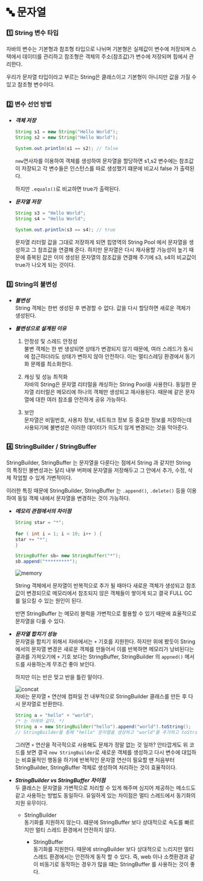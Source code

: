 # 🔤 문자열
### 1️⃣ String 변수 타입
자바의 변수는 기본형과 참조형 타입으로 나뉘며 기본형은 실제값이 변수에 저장되며 스택에서 데이터를 관리하고
참조형은 객체의 주소(참조값)가 변수에 저장되며 힙에서 관리한다.  
  
우리가 문자열 타입이라고 부르는 String은 클래스이고 기본형이 아니지만 값을 가질 수 있고 참조형 변수이다.

##
### 2️⃣ 변수 선언 방법
- ***객체 저장***
    ```java
    String s1 = new String("Hello World");
    String s2 = new String("Hello World");

    System.out.println(s1 == s2); // false
    ```
    `new`연사자를 이용하여 객체를 생성하여 문자열을 할당하면 s1,s2 변수에는 참조값이 저장되고
    각 변수들은 인스턴스를 따로 생성했기 떄문에 비교시 false 가 출력된다.    
         
    하지만 `.equals()`로 비교하면 true가 출력된다.
  
- ***문자열 저장***
    ```java
    String s3 = "Hello World";
    String s4 = "Hello World";

    System.out.println(s3 == s4); // true
    ```
    문자열 리터럴 값을 그대로 저장하게 되면 힙영역의 String Pool 에서 문자열을 생성하고 그 참조값을 연결해 준다.
    하지만 문자열은 다시 재사용할 가능성이 높기 때문에 중복된 값은 이미 생성된 문자열의 참조값을 연결해 주기에
    s3, s4의 비교값이 true가 나오게 되는 것이다.

##
### 3️⃣ String의 불변성
- ***불변성***  
    String 객체는 한번 생성된 후 변경할 수 없다. 값을 다시 할당하면 새로운 객체가 생성된다.
  
- ***불변성으로 설계된 이유***
  1. 안정성 및 스레드 안정성  
    불변 객체는 한 번 생성되면 상태가 변경되지 않기 때문에, 여러 스레드가 동시에 접근하더라도 상태가 변하지 않아 안전하다. 
    이는 멀티스레딩 환경에서 동기화 문제를 최소화한다.
  
  2. 캐싱 및 성능 최적화  
    자바의 String은 문자열 리터럴을 캐싱하는 String Pool을 사용한다. 동일한 문자열 리터럴은 메모리에 하나의 객체만
    생성되고 재사용된다. 때문에 같은 문자열에 대한 여러 참조를 안전하게 공유 가능하다.
  
  3. 보안  
    문자열은 비밀번호, 사용자 정보, 네트워크 정보 등 중요한 정보를 저장하는데 사용되기에 불변성은 이러한 데이터가
    의도치 않게 변경되는 것을 막아준다.

##
### 4️⃣ StringBuilder / StringBuffer
StringBuilder, StringBuffer 는 문자열을 다룬다는 점에서 String 과 같지만 String 의 특징인 불변성과는 달리
내부 버퍼에 문자열을 저장해두고 그 안에서 추가, 수정, 삭제 작업할 수 있게 가변적이다.  
  
이러한 특징 때문에 StringBuilder, StringBuffer 는 `.append()`, `.delete()` 등을 이용하여 동일 객체 내에서
문자열을 변경하는 것이 가능하다.

- ***메모리 관점에서의 차이점***  
  ```java
  String star = "*";
      
  for ( int i = 1; i < 10; i++ ) {
  star += "*";
  }
  ```
  ```java
  StringBuffer sb= new StringBuffer("*");
  sb.append("*********");
  ```
  ![memory](https://github.com/user-attachments/assets/915940af-eb0f-4c58-9d3d-a7d16f50b8de)  
  
  String 객체에서 문자열이 반복적으로 추가 될 때마다 새로운 객체가 생성되고 참조값이 변경되므로 메모리에서
  참조되지 않은 객체들이 쌓이게 되고 결국 FULL GC를 일으킬 수 있는 원인이 된다.  
    
  반면 StringBuffer 는 메모리 블럭을 가변적으로 활용할 수 있기 때문에 효율적으로 문자열을 다룰 수 있다.
    
- ***문자열 합치기 성능***  
  문자열을 합치기 위해서 자바에서는 `+` 기호를 지원한다. 하지만 위에 봤듯이 String 에서의 문자열 변경은
  새로운 객체를 만들어서 이를 반복하면 메모리가 낭비된다는 결과를 가져오기에 `+` 기호 보다는 StringBuffer,
  StringBuilder 의 `appned()` 메서드를 사용하는게 무조건 좋아 보인다.  
    
  하지만 이는 반은 맞고 반을 틀린 말이다.    
    
  ![concat](https://github.com/user-attachments/assets/c3d1d6ed-d735-47ca-96a2-be3b722200ee)  
  자바는 문자열 `+` 연산에 컴파일 전 내부적으로 StringBuilder 클래스를 만든 후 다시 문자열로 반환한다.
  ```java
  String a = "hello" + "world";
  /* 는 아래와 같다. */
  String a = new StringBuilder("hello").append("world").toString();
  // StringBuilder를 통해 "hello" 문자열을 생성하고 "world"를 추가하고 toString()을 통해 String 객체로 변환하여 반환
  ```
  그러면 `+` 연산을 적극적으로 사용해도 문제가 정말 없는 것 일까? 안타깝게도 위 코드를 보면 결국 `new StringBuilder`로
  새로운 객체를 생성하고 다시 변수에 대입하는 비효율적인 행동을 하기에 반복적인 문자열 연산이 필요할 땐 처음부터
  StringBuilder, StringBuffer 객체로 생성하여 처리하는 것이 효율적이다.
    
- ***StringBuilder vs StringBuffer 차이점***  
두 클래스는 문자열을 가변적으로 처리할 수 있게 해주며 심지어 제공하는 메소드도 같고 사용하는 방법도 동일하다.
유일하게 있는 차이점은 멀티 스레드에서 동기화의 지원 유무이다.

  - StringBuilder  
    동기화를 지원하지 않는다. 떄문에 StringBuffer 보다 상대적으로 속도를 빠르지만 멀티 스레드 환경에서
    안전하지 않다.
  
    - StringBuffer  
      동기화를 지원한다. 때문에 stringBuilder 보다 상대적으로 느리지만 멀티 스레드 환경에서는 안전하게 동작
      할 수 있다. 즉, web 이나 소켓환경과 같이 비동기로 동작하는 경우가 많을 떄는 StringBuffer 를 사용하는 것이 좋다.